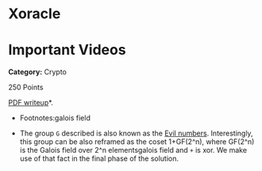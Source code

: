 # Xoracle

# Important Videos

**Category:** Crypto

250 Points

[PDF writeup](./writeup.pdf)*.

* Footnotes:galois field

- The group `G` described is also known as the [Evil numbers](https://en.wikipedia.org/wiki/Evil_number).
Interestingly, this group can be also reframed as the coset 1+GF(2^n), where GF(2^n) is the Galois field over 2^n elementsgalois field and `+` is xor.
We make use of that fact in the final phase of the solution.
